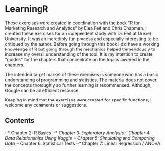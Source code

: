 # LearningR

These exercises were created in coordination with the book "R for Marketing Research and Analytics" by Elea Feit and Chris Chapman.  I created these exercises for an independent study with Dr. Feit at Drexel University.  It was an incredibly fun process and especially interesting to be critiqued by the author.  Before going through this book I did have a working knowledge of R but going through the mechanics helped tremendously to increase my overall understanding of the tool.  It is my intention to create "guides" for the chapters that concentrate on the topics covered in the chapters. 

The intended target market of these exercises is someone who has a basic understanding of programming and statistics.  The material does not cover the concepts thoroughly so further learning is recommended.  Although, Google can be an efficient resource. 

Keeping in mind that the exercises were created for specific functions, I welcome any comments or suggestions.

## Contents
⋅⋅* Chapter 2: R Basics
⋅⋅* *Chapter 3: Exploratory Analysis
⋅⋅* *Chapter 4: Data Relationships Using Kaggle
⋅⋅* *Chapter 5: Simulating and Comparing Data
⋅⋅* Chapter 6: Statistical Tests
⋅⋅* Chapter 7: Linear Regression / ANOVA
